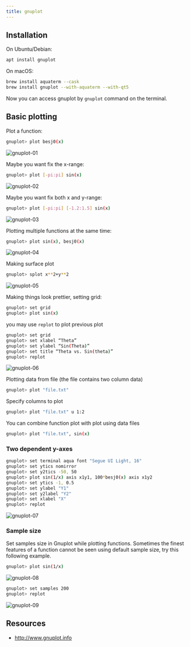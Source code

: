 ```yaml
---
title: gnuplot
---
```


## Installation

On Ubuntu/Debian:
```bash
apt install gnuplot
```

On macOS:
```bash
brew install aquaterm --cask
brew install gnuplot --with-aquaterm --with-qt5
```

Now you can access gnuplot by `gnuplot` command on the terminal.

## Basic plotting

Plot a function:
```bash
gnuplot> plot besj0(x)
```

<picture>
  <source type="image/webp" srcSet={require("/img/gnuplot-01.webp").default} />
  <img src={require("/img/gnuplot-01.png").default} alt="gnuplot-01" />
</picture>

Maybe you want fix the x-range:
```bash
gnuplot> plot [-pi:pi] sin(x)
```

<picture>
  <source type="image/webp" srcSet={require("/img/gnuplot-02.webp").default} />
  <img src={require("/img/gnuplot-02.png").default} alt="gnuplot-02" />
</picture>

Maybe you want fix both x and y-range:
```bash
gnuplot> plot [-pi:pi] [-1.2:1.5] sin(x)
```

<picture>
  <source type="image/webp" srcSet={require("/img/gnuplot-03.webp").default} />
  <img src={require("/img/gnuplot-03.png").default} alt="gnuplot-03" />
</picture>

Plotting multiple functions at the same time:
```bash
gnuplot> plot sin(x), besj0(x)
```

<picture>
  <source type="image/webp" srcSet={require("/img/gnuplot-04.webp").default} />
  <img src={require("/img/gnuplot-04.png").default} alt="gnuplot-04" />
</picture>

Making surface plot
```bash
gnuplot> splot x**2+y**2
```

<picture>
  <source type="image/webp" srcSet={require("/img/gnuplot-05.webp").default} />
  <img src={require("/img/gnuplot-05.png").default} alt="gnuplot-05" />
</picture>

Making things look prettier, setting grid:
```bash
gnuplot> set grid
gnuplot> plot sin(x)
```

you may use `replot` to plot previous plot
```bash
gnuplot> set grid
gnuplot> set xlabel “Theta”
gnuplot> set ylabel “Sin(Theta)”
gnuplot> set title “Theta vs. Sin(theta)”
gnuplot> replot
```

<picture>
  <source type="image/webp" srcSet={require("/img/gnuplot-06.webp").default} />
  <img src={require("/img/gnuplot-06.png").default} alt="gnuplot-06" />
</picture>

Plotting data from file (the file contains two column data)
```bash
gnuplot> plot "file.txt"
```

Specify columns to plot
```bash
gnuplot> plot "file.txt" u 1:2
```

You can combine function plot with plot using data files
```bash
gnuplot> plot "file.txt", sin(x)
```

### Two dependent y-axes
```bash
gnuplot> set terminal aqua font "Segue UI Light, 16"
gnuplot> set ytics nomirror
gnuplot> set y2tics -50, 50
gnuplot> plot sin(1/x) axis x1y1, 100*besj0(x) axis x1y2
gnuplot> set ytics -1, 0.5
gnuplot> set ylabel "Y1"
gnuplot> set y2label "Y2"
gnuplot> set xlabel "X"
gnuplot> replot
```

<picture>
  <source type="image/webp" srcSet={require("/img/gnuplot-07.webp").default} />
  <img src={require("/img/gnuplot-07.png").default} alt="gnuplot-07" />
</picture>

### Sample size
Set samples size in Gnuplot while plotting functions. Sometimes the finest
features of a function cannot be seen using default sample size, try this
following example.

```bash
gnuplot> plot sin(1/x)
```

<picture>
  <source type="image/webp" srcSet={require("/img/gnuplot-08.webp").default} />
  <img src={require("/img/gnuplot-08.png").default} alt="gnuplot-08" />
</picture>

```bash
gnuplot> set samples 200
gnuplot> replot
```

<picture>
  <source type="image/webp" srcSet={require("/img/gnuplot-09.webp").default} />
  <img src={require("/img/gnuplot-09.png").default} alt="gnuplot-09" />
</picture>

## Resources
- http://www.gnuplot.info
